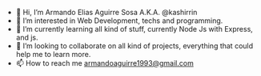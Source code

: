 - 👋 Hi, I’m Armando Elias Aguirre Sosa A.K.A. @kashirrin
- 👀 I’m interested in Web Development, techs and programming.
- 🌱 I’m currently learning all kind of stuff, currently Node Js with Express, and js.
- 💞️ I’m looking to collaborate on all kind of projects, everything that could help me to learn more.
- 📫 How to reach me armandoaguirre1993@gmail.com

<!---
kashirrin/kashirrin is a ✨ special ✨ repository because its `README.md` (this file) appears on your GitHub profile.
You can click the Preview link to take a look at your changes.
--->
